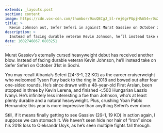 ```yaml
--- 
extends: _layouts.post 
section: content 
image: https://cdn.vox-cdn.com/thumbor/9xuQBCgJ_5l-rej6grPGpjHAA54=/0x234:2003x1283/fit-in/1200x630/cdn.vox-cdn.com/uploads/chorus_asset/file/21959440/970612734.jpg.jpg 
title: > 
  Kevin Johnson out, Sefer Seferi in against Murat Gassiev on October 31st 
description: > 
  Instead of facing durable veteran Kevin Johnson, he’ll instead take on Sefer Seferi on October 31st in Sochi.He’s since drawn with a 48-year-old Firat Arslan, been stopped in three by Kevin Lerena, and finished <.500 Hungarian Laszlo Ivanyi.He’s infinitely less interesting a foe than Johnson, who’s at least plenty durable and a natural heavyweight.Still, if it means finally getting to see Gassiev (26-1, 19 KO) in action again, I suppose we can stomach it.We haven’t seen hide nor hair of “Iron” since his 2018 loss to Oleksandr Usyk, as he’s seen multiple fights fall through. 
date: 1602746867.0803251 
--- 
```

Murat Gassiev’s eternally cursed heavyweight debut has received another blow. Instead of facing durable veteran Kevin Johnson, he’ll instead take on Sefer Seferi on October 31st in Sochi.

You may recall Albania’s Seferi (24-3-1, 22 KO) as the career cruiserweight who welcomed Tyson Fury back to the ring in 2018 and bowed out after four one-sided rounds. He’s since drawn with a 48-year-old Firat Arslan, been stopped in three by Kevin Lerena, and finished <.500 Hungarian Laszlo Ivanyi. He’s infinitely less interesting a foe than Johnson, who’s at least plenty durable and a natural heavyweight. Plus, crushing Yoan Pablo Hernandez this year is more impressive than anything Seferi’s ever done.

Still, if it means finally getting to see Gassiev (26-1, 19 KO) in action again, I suppose we can stomach it. We haven’t seen hide nor hair of “Iron” since his 2018 loss to Oleksandr Usyk, as he’s seen multiple fights fall through.